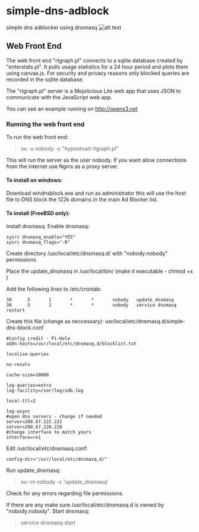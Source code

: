 # simple-dns-adblock
simple dns adblocker using dnsmasq
![alt text](https://raw.githubusercontent.com/wilyarti/simple-dns-adblock/master/dnsblock_stats.png)

## Web Front End
The web front end "rtgraph.pl" connects to a sqlite database created by "enterstats.pl". It pulls usage statistics for a 24 hour period and plots them using canvas.js. For security and privacy reasons only blocked queries are recorded in the sqlite database.

The "rtgraph.pl" server is a Mojolicious Lite web app that uses JSON to communicate with the JavaScript web app.

You can see an example running on http://opens3.net

### Running the web front end
To run the web front end: 
> su -u nobody -c "hypnotoad rtgraph.pl"

This will run the server as the user nobody. If you want allow connections from the internet use Nginx as a proxy server.

#### To install on windows:

Download windnsblock.exe and run as administrator this will use the host file to DNS block the 122k domains in the main Ad Blocker list.

#### To install (FreeBSD only):
Install dnsmasq. Enable dnsmasq:
```
sysrc dnsmasq_enable="YES"
sysrc dnsmasq_flags="-R"
```
Create directory /usr/local/etc/dnsmasq.d/ with "nobody:nobody" permissions. 

Place the update_dnsmasq in /usr/local/bin/ (make it executable - chmod +x )

Add the following lines to /etc/crontab:
```
30      5       1       *       *       nobody   update_dnsmasq
30      5       1       *       *       nobody   service dnsmasq restart
```

Create this file (change as neccessary):
usr/local/etc/dnsmasq.d/simple-dns-block.conf 
```
#Config credit - Pi-Hole
addn-hosts=/usr/local/etc/dnsmasq.d/blocklist.txt

localise-queries

no-resolv

cache-size=10000

log-queries=extra
log-facility=/var/log/sdb.log

local-ttl=2

log-async
#open dns servers - change if needed
server=208.67.222.222
server=208.67.220.220
#change interface to match yours
interface=re1
```
Edit /usr/local/etc/dnsmasq.conf:
```
config-dir="/usr/local/etc/dnsmasq.d/"
```
Run update_dnsmasq:
> su -m nobody -c 'update_dnsmasq'

Check for any errors regarding file permissions.

If there are any make sure /usr/local/etc/dnsmasq.d is owned by "nobody:nobody".
Start dnsmasq:
> service dnsmasq start


